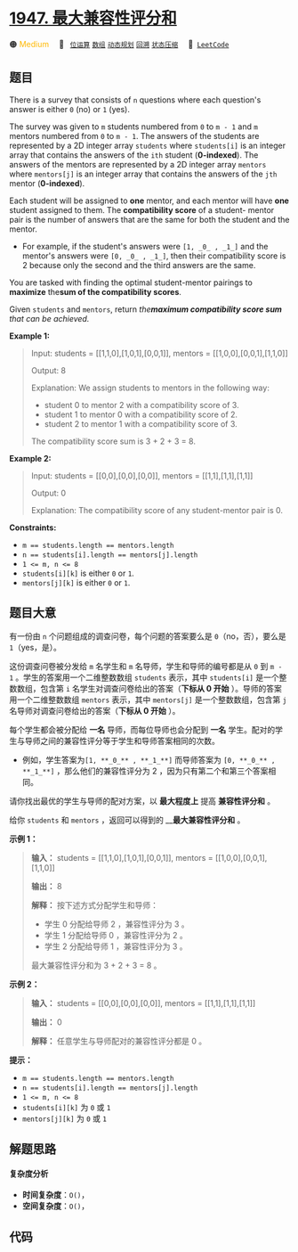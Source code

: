 # [1947. 最大兼容性评分和](https://leetcode.com/problems/maximum-compatibility-score-sum)

🟠 <font color=#ffb800>Medium</font>&emsp; 🔖&ensp; [`位运算`](/leetcode/outline/tag/bit-manipulation.md) [`数组`](/leetcode/outline/tag/array.md) [`动态规划`](/leetcode/outline/tag/dynamic-programming.md) [`回溯`](/leetcode/outline/tag/backtracking.md) [`状态压缩`](/leetcode/outline/tag/bitmask.md)&emsp; 🔗&ensp;[`LeetCode`](https://leetcode.com/problems/maximum-compatibility-score-sum)

## 题目

There is a survey that consists of `n` questions where each question's answer
is either `0` (no) or `1` (yes).

The survey was given to `m` students numbered from `0` to `m - 1` and `m`
mentors numbered from `0` to `m - 1`. The answers of the students are
represented by a 2D integer array `students` where `students[i]` is an integer
array that contains the answers of the `ith` student (**0-indexed**). The
answers of the mentors are represented by a 2D integer array `mentors` where
`mentors[j]` is an integer array that contains the answers of the `jth` mentor
(**0-indexed**).

Each student will be assigned to **one** mentor, and each mentor will have
**one** student assigned to them. The **compatibility score** of a student-
mentor pair is the number of answers that are the same for both the student
and the mentor.

  * For example, if the student's answers were `[1, _0_ , _1_]` and the mentor's answers were `[0, _0_ , _1_]`, then their compatibility score is 2 because only the second and the third answers are the same.

You are tasked with finding the optimal student-mentor pairings to
**maximize** the**sum of the compatibility scores**.

Given `students` and `mentors`, return _the**maximum compatibility score sum**
that can be achieved._



**Example 1:**

> Input: students = [[1,1,0],[1,0,1],[0,0,1]], mentors = [[1,0,0],[0,0,1],[1,1,0]]
> 
> Output: 8
> 
> Explanation:  We assign students to mentors in the following way:
> - student 0 to mentor 2 with a compatibility score of 3.
> - student 1 to mentor 0 with a compatibility score of 2.
> - student 2 to mentor 1 with a compatibility score of 3.
> 
> The compatibility score sum is 3 + 2 + 3 = 8.

**Example 2:**

> Input: students = [[0,0],[0,0],[0,0]], mentors = [[1,1],[1,1],[1,1]]
> 
> Output: 0
> 
> Explanation: The compatibility score of any student-mentor pair is 0.

**Constraints:**

  * `m == students.length == mentors.length`
  * `n == students[i].length == mentors[j].length`
  * `1 <= m, n <= 8`
  * `students[i][k]` is either `0` or `1`.
  * `mentors[j][k]` is either `0` or `1`.


## 题目大意

有一份由 `n` 个问题组成的调查问卷，每个问题的答案要么是 `0`（no，否），要么是 `1`（yes，是）。

这份调查问卷被分发给 `m` 名学生和 `m` 名导师，学生和导师的编号都是从 `0` 到 `m - 1` 。学生的答案用一个二维整数数组
`students` 表示，其中 `students[i]` 是一个整数数组，包含第 `i` 名学生对调查问卷给出的答案（**下标从 0 开始**
）。导师的答案用一个二维整数数组 `mentors` 表示，其中 `mentors[j]` 是一个整数数组，包含第 `j`
名导师对调查问卷给出的答案（**下标从 0 开始** ）。

每个学生都会被分配给 **一名** 导师，而每位导师也会分配到 **一名** 学生。配对的学生与导师之间的兼容性评分等于学生和导师答案相同的次数。

  * 例如，学生答案为`[1, **_0_** , **_1_**]` 而导师答案为 `[0, **_0_** , **_1_**]` ，那么他们的兼容性评分为 2 ，因为只有第二个和第三个答案相同。

请你找出最优的学生与导师的配对方案，以 **最大程度上** 提高 **兼容性评分和** 。

给你 `students` 和 `mentors` ，返回可以得到的 __**最大兼容性评分和** 。



**示例 1：**

> 
> 
> 
> 
> 
> **输入：** students = [[1,1,0],[1,0,1],[0,0,1]], mentors = [[1,0,0],[0,0,1],[1,1,0]]
> 
> **输出：** 8
> 
> **解释：** 按下述方式分配学生和导师：
> - 学生 0 分配给导师 2 ，兼容性评分为 3 。
> - 学生 1 分配给导师 0 ，兼容性评分为 2 。
> - 学生 2 分配给导师 1 ，兼容性评分为 3 。
> 
> 最大兼容性评分和为 3 + 2 + 3 = 8 。

**示例 2：**

> 
> 
> 
> 
> 
> **输入：** students = [[0,0],[0,0],[0,0]], mentors = [[1,1],[1,1],[1,1]]
> 
> **输出：** 0
> 
> **解释：** 任意学生与导师配对的兼容性评分都是 0 。
> 
> 



**提示：**

  * `m == students.length == mentors.length`
  * `n == students[i].length == mentors[j].length`
  * `1 <= m, n <= 8`
  * `students[i][k]` 为 `0` 或 `1`
  * `mentors[j][k]` 为 `0` 或 `1`


## 解题思路

#### 复杂度分析

- **时间复杂度**：`O()`，
- **空间复杂度**：`O()`，

## 代码

```javascript

```